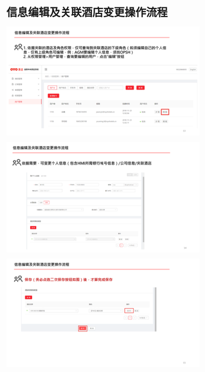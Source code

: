 # 信息编辑及关联酒店变更操作流程

![](../../.gitbook/assets/image%20%2866%29.png)

![](../../.gitbook/assets/image%20%2832%29.png)

![](../../.gitbook/assets/image%20%28138%29.png)

